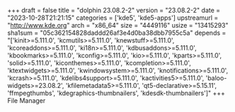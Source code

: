 +++
draft = false
title = "dolphin 23.08.2-2"
version = "23.08.2-2"
date = "2023-10-28T21:21:15"
categories = ['kde5', 'kde5-apps']
upstreamurl = "http://www.kde.org"
arch = "x86_64"
size = "4449116"
usize = "13415293"
sha1sum = "05c362154828daddd26af3e4d0ba38dbb7955c5a"
depends = "['kinit>=5.111.0', 'kcmutils>=5.111.0', 'knewstuff>=5.111.0', 'kcoreaddons>=5.111.0', 'ki18n>=5.111.0', 'kdbusaddons>=5.111.0', 'kbookmarks>=5.111.0', 'kconfig>=5.111.0', 'kio>=5.111.0', 'kparts>=5.111.0', 'solid>=5.111.0', 'kiconthemes>=5.111.0', 'kcompletion>=5.111.0', 'ktextwidgets>=5.111.0', 'kwindowsystem>=5.111.0', 'knotifications>=5.111.0', 'kcrash>=5.111.0', 'kdelibs4support>=5.111.0', 'kactivities5>=5.111.0', 'baloo-widgets>=23.08.2', 'kfilemetadata5>=5.111.0', 'qt5-declarative>=5.15.11', 'ffmpegthumbs', 'kdegraphics-thumbnailers', 'kdesdk-thumbnailers']"
+++
File Manager